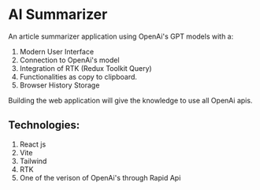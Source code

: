# AI Summarizer

An article summarizer application using OpenAi's GPT models with a:

1. Modern User Interface
2. Connection to OpenAi's model
3. Integration of RTK (Redux Toolkit Query)
4. Functionalities as copy to clipboard.
5. Browser History Storage

Building the web application will give the knowledge to use all OpenAi apis.

## Technologies:

1. React js
2. Vite
3. Tailwind
4. RTK
5. One of the verison of OpenAi's through Rapid Api
